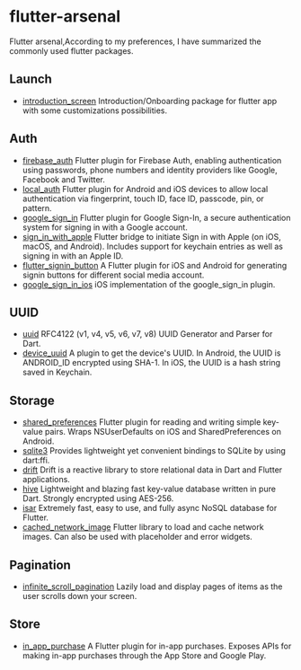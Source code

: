 # flutter-arsenal
Flutter arsenal,According to my preferences, I have summarized the commonly used flutter packages.

## Launch
- [introduction_screen](https://pub.dev/packages/introduction_screen) Introduction/Onboarding package for flutter app with some customizations possibilities.

## Auth
- [firebase_auth](https://pub.dev/packages/firebase_auth) Flutter plugin for Firebase Auth, enabling authentication using passwords, phone numbers and identity providers like Google, Facebook and Twitter.
- [local_auth](https://pub.dev/packages/local_auth) Flutter plugin for Android and iOS devices to allow local authentication via fingerprint, touch ID, face ID, passcode, pin, or pattern.
- [google_sign_in](https://pub.dev/packages/google_sign_in) Flutter plugin for Google Sign-In, a secure authentication system for signing in with a Google account.
- [sign_in_with_apple](https://pub.dev/packages/sign_in_with_apple) Flutter bridge to initiate Sign in with Apple (on iOS, macOS, and Android). Includes support for keychain entries as well as signing in with an Apple ID.
- [flutter_signin_button](https://pub.dev/packages/flutter_signin_button) A Flutter plugin for iOS and Android for generating signin buttons for different social media account.
- [google_sign_in_ios](https://pub.dev/packages/google_sign_in_ios) iOS implementation of the google_sign_in plugin.

## UUID
- [uuid](https://pub.dev/packages/uuid) RFC4122 (v1, v4, v5, v6, v7, v8) UUID Generator and Parser for Dart.
- [device_uuid](https://pub.dev/packages/device_uuid) A plugin to get the device's UUID. In Android, the UUID is ANDROID_ID encrypted using SHA-1. In iOS, the UUID is a hash string saved in Keychain.

## Storage
- [shared_preferences](https://pub.dev/packages/shared_preferences) Flutter plugin for reading and writing simple key-value pairs. Wraps NSUserDefaults on iOS and SharedPreferences on Android.
- [sqlite3](https://pub.dev/packages/sqlite3) Provides lightweight yet convenient bindings to SQLite by using dart:ffi.
- [drift](https://pub.dev/packages/drift) Drift is a reactive library to store relational data in Dart and Flutter applications.
- [hive](https://pub.dev/packages/hive) Lightweight and blazing fast key-value database written in pure Dart. Strongly encrypted using AES-256.
- [isar](https://pub.dev/packages/isar) Extremely fast, easy to use, and fully async NoSQL database for Flutter.
- [cached_network_image](https://pub.dev/packages/cached_network_image) Flutter library to load and cache network images. Can also be used with placeholder and error widgets.
 
## Pagination
- [infinite_scroll_pagination](https://pub.dev/packages/infinite_scroll_pagination) Lazily load and display pages of items as the user scrolls down your screen.

## Store
- [in_app_purchase](https://pub.dev/packages/in_app_purchase) A Flutter plugin for in-app purchases. Exposes APIs for making in-app purchases through the App Store and Google Play.
